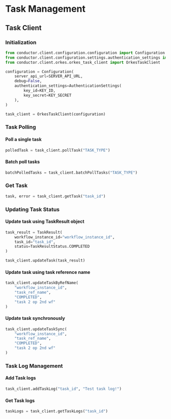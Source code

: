 # Task Management

## Task Client

### Initialization
```python
from conductor.client.configuration.configuration import Configuration
from conductor.client.configuration.settings.authentication_settings import AuthenticationSettings
from conductor.client.orkes.orkes_task_client import OrkesTaskClient

configuration = Configuration(
    server_api_url=SERVER_API_URL,
    debug=False,
    authentication_settings=AuthenticationSettings(
        key_id=KEY_ID,
        key_secret=KEY_SECRET
    ),
)

task_client = OrkesTaskClient(configuration)
```

### Task Polling
#### Poll a single task
```python
polledTask = task_client.pollTask("TASK_TYPE")
```

#### Batch poll tasks
```python
batchPolledTasks = task_client.batchPollTasks("TASK_TYPE")
```

### Get Task
```python
task, error = task_client.getTask("task_id")
```

### Updating Task Status

#### Update task using TaskResult object
```python
task_result = TaskResult(
    workflow_instance_id="workflow_instance_id",
    task_id="task_id",
    status=TaskResultStatus.COMPLETED
)

task_client.updateTask(task_result)
```

#### Update task using task reference name
```python
task_client.updateTaskByRefName(
    "workflow_instance_id",
    "task_ref_name",
    "COMPLETED",
    "task 2 op 2nd wf"
)
```

#### Update task synchronously
```python
task_client.updateTaskSync(
    "workflow_instance_id",
    "task_ref_name",
    "COMPLETED",
    "task 2 op 2nd wf"
)
```

### Task Log Management

#### Add Task logs
```python
task_client.addTaskLog("task_id", "Test task log!")
```

#### Get Task logs
```python
taskLogs = task_client.getTaskLogs("task_id")
```
